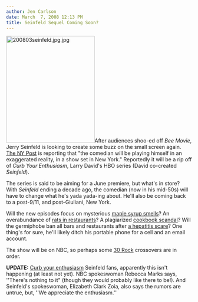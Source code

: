 ```yaml
---
author: Jen Carlson
date: March  7, 2008 12:13 PM
title: Seinfeld Sequel Coming Soon?
---
```


<p><img alt="200803seinfeld.jpg.jpg" src="https://web.archive.org/web/20120523180815im_/http://gothamist.com/attachments/arts_jen/200803seinfeld.jpg.jpg" width="240" height="290" class="left">After audiences shoo-ed off <em>Bee Movie</em>, Jerry Seinfeld is looking to create some buzz on the small screen again. <a href="https://web.archive.org/web/20120523180815/http://www.nypost.com/seven/03072008/news/regionalnews/get_set_for_seinfeld_2_100828.htm">The NY Post</a> is reporting that &quot;the comedian will be playing himself in an exaggerated reality, in a show set in New York.&quot; Reportedly it will be a rip off of <em>Curb Your Enthusiasm</em>, Larry David&apos;s HBO series (David co-created <em>Seinfeld</em>). </p>

<p>The series is said to be aiming for a June premiere, but what&apos;s in store? With <em>Seinfeld</em> ending a decade ago, the comedian (now in his mid-50s) will have to change what he&apos;s yada yada-ing about. He&apos;ll also be coming back to a post-9/11, and post-Giuliani, New York.</p>

<p>Will the new episodes focus on mysterious <a href="https://web.archive.org/web/20120523180815/http://gothamist.com/2007/11/16/as_seen_on_tv_t.php">maple syrup smells</a>? An overabundance of <a href="https://web.archive.org/web/20120523180815/http://gothamist.com/2007/02/23/west_village_re.php">rats in restaurants</a>? A plagiarized <a href="https://web.archive.org/web/20120523180815/http://gothamist.com/2008/01/08/seinfelds_face.php">cookbook scandal</a>? Will the germiphobe ban all bars and restaurants after <a href="https://web.archive.org/web/20120523180815/http://gothamist.com/2008/02/25/socialista_trad.php">a hepatitis scare</a>?    One thing&apos;s for sure, he&apos;ll likely ditch his portable phone for a cell and an email account.</p>

<p>The show will be on NBC, so perhaps some <a href="https://web.archive.org/web/20120523180815/http://www.youtube.com/watch?v=tg9HD41B6gQ">30 Rock</a> crossovers are in order. </p>

<p><strong>UPDATE:</strong> <a href="https://web.archive.org/web/20120523180815/http://tv.hollyscoop.com/news/seinfeld-not-coming-to-a-tv-near-you_515.aspx">Curb your enthusiasm</a> Seinfeld fans, apparently this isn&apos;t happening (at least not yet). NBC spokeswoman Rebecca Marks says, &apos;&apos;There&apos;s nothing to it&quot; (though they would probably like there to be!). And Seinfeld&apos;s spokeswoman, Elizabeth Clark Zoia, also says the rumors are untrue, but, &apos;&apos;We appreciate the enthusiasm.&apos;&apos; </p>